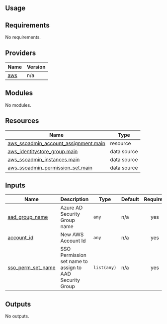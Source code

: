 ## Usage

<!--- BEGIN_TF_DOCS --->
## Requirements

No requirements.

## Providers

| Name | Version |
|------|---------|
| <a name="provider_aws"></a> [aws](#provider\_aws) | n/a |

## Modules

No modules.

## Resources

| Name | Type |
|------|------|
| [aws_ssoadmin_account_assignment.main](https://registry.terraform.io/providers/hashicorp/aws/latest/docs/resources/ssoadmin_account_assignment) | resource |
| [aws_identitystore_group.main](https://registry.terraform.io/providers/hashicorp/aws/latest/docs/data-sources/identitystore_group) | data source |
| [aws_ssoadmin_instances.main](https://registry.terraform.io/providers/hashicorp/aws/latest/docs/data-sources/ssoadmin_instances) | data source |
| [aws_ssoadmin_permission_set.main](https://registry.terraform.io/providers/hashicorp/aws/latest/docs/data-sources/ssoadmin_permission_set) | data source |

## Inputs

| Name | Description | Type | Default | Required |
|------|-------------|------|---------|:--------:|
| <a name="input_aad_group_name"></a> [aad\_group\_name](#input\_aad\_group\_name) | Azure AD Security Group name | `any` | n/a | yes |
| <a name="input_account_id"></a> [account\_id](#input\_account\_id) | New AWS Account Id | `any` | n/a | yes |
| <a name="input_sso_perm_set_name"></a> [sso\_perm\_set\_name](#input\_sso\_perm\_set\_name) | SSO Permission set name to assign to AAD Security Group | `list(any)` | n/a | yes |

## Outputs

No outputs.

<!--- END_TF_DOCS --->
